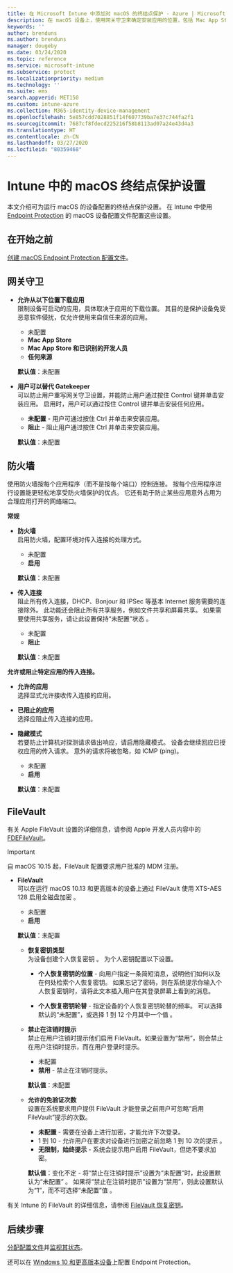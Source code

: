 ```yaml
---
title: 在 Microsoft Intune 中添加对 macOS 的终结点保护 - Azure | Microsoft Docs
description: 在 macOS 设备上，使用网关守卫来确定安装应用的位置，包括 Mac App Store。 此外，还可以使用 Microsoft Intune 启用或配置防火墙，以允许使用特定应用、阻止使用特定应用、使用隐藏模式，甚至阻止特定类型的传入连接。
keywords: ''
author: brenduns
ms.author: brenduns
manager: dougeby
ms.date: 03/24/2020
ms.topic: reference
ms.service: microsoft-intune
ms.subservice: protect
ms.localizationpriority: medium
ms.technology: ''
ms.suite: ems
search.appverid: MET150
ms.custom: intune-azure
ms.collection: M365-identity-device-management
ms.openlocfilehash: 5e857cdd7028851f14f607739ba7e37c744fa2f1
ms.sourcegitcommit: 7687cf8fdecd225216f58b8113ad07a24e43d4a3
ms.translationtype: HT
ms.contentlocale: zh-CN
ms.lasthandoff: 03/27/2020
ms.locfileid: "80359468"
---
```

# <a name="macos-endpoint-protection-settings-in-intune"></a>Intune 中的 macOS 终结点保护设置  

本文介绍可为运行 macOS 的设备配置的终结点保护设置。 在 Intune 中使用 [Endpoint Protection](endpoint-protection-configure.md) 的 macOS 设备配置文件配置这些设置。  

## <a name="before-you-begin"></a>在开始之前

[创建 macOS Endpoint Protection 配置文件](endpoint-protection-configure.md)。

## <a name="gatekeeper"></a>网关守卫  

- **允许从以下位置下载应用**  
  限制设备可启动的应用，具体取决于应用的下载位置。 其目的是保护设备免受恶意软件侵扰，仅允许使用来自信任来源的应用。  

  - 未配置   
  - **Mac App Store**  
  - **Mac App Store 和已识别的开发人员**  
  - **任何来源**  

  **默认值**：未配置  

- **用户可以替代 Gatekeeper**  
  可以防止用户重写网关守卫设置，并能防止用户通过按住 Control 键并单击安装应用。 启用时，用户可以通过按住 Control 键并单击安装任何应用。  
 
  - **未配置** - 用户可通过按住 Ctrl 并单击来安装应用。  
  - **阻止** - 阻止用户通过按住 Ctrl 并单击来安装应用。  

  **默认值**：未配置  

## <a name="firewall"></a>防火墙  

使用防火墙按每个应用程序（而不是按每个端口）控制连接。 按每个应用程序进行设置能更轻松地享受防火墙保护的优点。 它还有助于防止某些应用意外占用为合理应用打开的网络端口。  

**常规**
- **防火墙**  
  启用防火墙，配置环境对传入连接的处理方式。  
  - 未配置   
  - **启用**  

  **默认值**：未配置  

- **传入连接**  
  阻止所有传入连接，DHCP、Bonjour 和 IPSec 等基本 Internet 服务需要的连接除外。 此功能还会阻止所有共享服务，例如文件共享和屏幕共享。 如果需要使用共享服务，请让此设置保持“未配置”状态  。  
  - 未配置   
  - **阻止**  

  **默认值**：未配置  

**允许或阻止特定应用的传入连接。**  

  - **允许的应用**  
    选择显式允许接收传入连接的应用。  

  - **已阻止的应用**  
    选择应阻止传入连接的应用。  

  - **隐藏模式**  
    若要防止计算机对探测请求做出响应，请启用隐藏模式。 设备会继续回应已授权应用的传入请求。 意外的请求将被忽略，如 ICMP (ping)。  
    - 未配置   
    - **启用**  

    **默认值**：未配置  

## <a name="filevault"></a>FileVault  
有关 Apple FileVault 设置的详细信息，请参阅 Apple 开发人员内容中的 [FDEFileVault](https://developer.apple.com/documentation/devicemanagement/fdefilevault)。 

> [!IMPORTANT]  
> 自 macOS 10.15 起，FileVault 配置要求用户批准的 MDM 注册。 

- **FileVault**  
  可以在运行 macOS 10.13 和更高版本的设备上通过 FileVault 使用 XTS-AES 128 启用全磁盘加密  。  
  - 未配置   
  - **启用**  

  **默认值**：未配置  

  - **恢复密钥类型**  
    为设备创建个人恢复密钥  。 为个人密钥配置以下设置。  

    - **个人恢复密钥的位置** - 向用户指定一条简短消息，说明他们如何以及在何处检索个人恢复密钥。 如果忘记了密码，则在系统提示你输入个人恢复密钥时，请将此文本插入用户在其登录屏幕上看到的消息。  

    - **个人恢复密钥轮替** - 指定设备的个人恢复密钥轮替的频率。 可以选择默认的“未配置”，或选择 1 到 12 个月其中一个值    。  

  - **禁止在注销时提示**  
    禁止在用户注销时提示他们启用 FileVault。如果设置为“禁用”，则会禁止在用户注销时提示，而在用户登录时提示。  
    - 未配置   
    - **禁用** - 禁止在注销时提示。

    **默认值**：未配置  

  - **允许的免验证次数**  
  设置在系统要求用户提供 FileVault 才能登录之前用户可忽略“启用 FileVault”提示的次数。 

    - **未配置** - 需要在设备上进行加密，才能允许下次登录。  
    - 1 到 10 - 允许用户在要求对设备进行加密之前忽略 1 到 10 次的提示   。  
    - **无限制，始终提示** - 系统会提示用户启用 FileVault，但绝不要求加密。  
 
    **默认值**：变化不定 - 将“禁止在注销时提示”设置为“未配置”时，此设置默认为“未配置”     。 如果将“禁止在注销时提示”设置为“禁用”，则此设置默认为“1”，而不可选择“未配置”值     。

有关 Intune 的 FileVault 的详细信息，请参阅 [FileVault 恢复密钥](encryption-monitor.md#filevault-recovery-keys)。

## <a name="next-steps"></a>后续步骤

[分配配置文件](../configuration/device-profile-assign.md)并[监视其状态](../configuration/device-profile-monitor.md)。

还可以在 [Windows 10 和更高版本设备](endpoint-protection-windows-10.md)上配置 Endpoint Protection。
